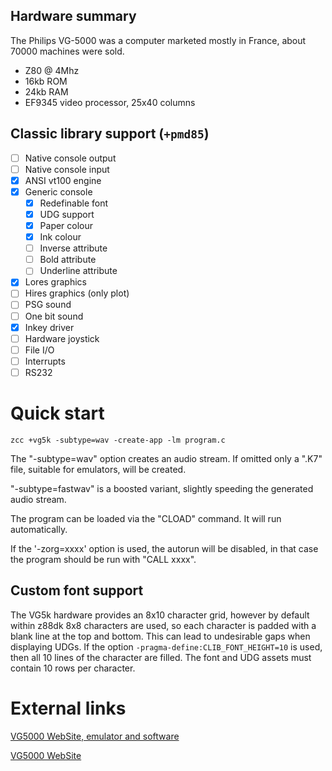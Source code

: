 ## Hardware summary

The Philips VG-5000 was a computer marketed mostly in France, about 70000 machines were sold.

* Z80 @ 4Mhz
* 16kb ROM
* 24kb RAM
* EF9345 video processor, 25x40 columns

## Classic library support (`+pmd85`)

* [ ] Native console output
* [ ] Native console input
* [x] ANSI vt100 engine
* [x] Generic console
    * [x] Redefinable font 
    * [x] UDG support
    * [x] Paper colour
    * [x] Ink colour
    * [ ] Inverse attribute
    * [ ] Bold attribute
    * [ ] Underline attribute
* [x] Lores graphics
* [ ] Hires graphics (only plot)
* [ ] PSG sound
* [ ] One bit sound
* [x] Inkey driver
* [ ] Hardware joystick
* [ ] File I/O
* [ ] Interrupts
* [ ] RS232

# Quick start

	zcc +vg5k -subtype=wav -create-app -lm program.c


The "-subtype=wav" option creates an audio stream.   If omitted only a ".K7" file, suitable for emulators, will be created.

"-subtype=fastwav" is a boosted variant, slightly speeding the generated audio stream.


The program can be loaded via the "CLOAD" command.   It will run automatically.

If the '-zorg=xxxx' option is used, the autorun will be disabled, in that case the program should be run with "CALL xxxx".

## Custom font support

The VG5k hardware provides an 8x10 character grid, however by default within z88dk 8x8 characters are used, so each character is padded with a blank line at the top and bottom. This can lead to undesirable gaps when displaying UDGs. If the option `-pragma-define:CLIB_FONT_HEIGHT=10` is used, then all 10 lines of the character are filled. The font and UDG assets must contain 10 rows per character.

# External links

[VG5000 WebSite, emulator and software](http://dcvg5k.free.fr/)

[VG5000 WebSite](http://vg5k.free.fr/)
